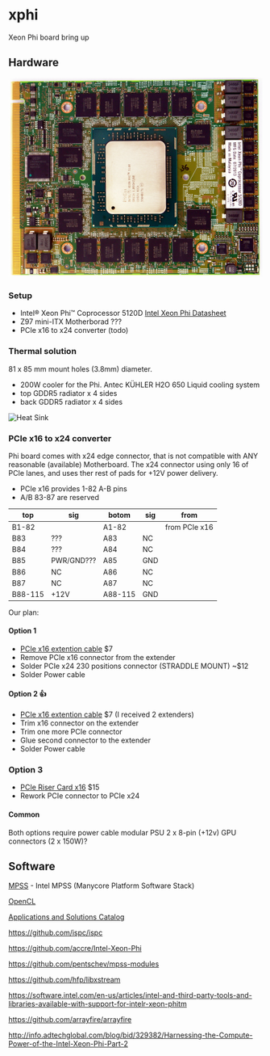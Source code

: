 # xphi
Xeon Phi board bring up

## Hardware

![PCB Top](img/5120d_top.jpg)
### Setup
 - Intel® Xeon Phi™ Coprocessor 5120D [Intel Xeon Phi Datasheet](http://www.intel.com/content/dam/www/public/us/en/documents/datasheets/xeon-phi-coprocessor-datasheet.pdf)
 - Z97 mini-ITX Motherborad ???
 - PCIe x16 to x24 converter (todo)

### Thermal solution
81 x 85 mm mount holes (3.8mm) diameter.

 - 200W cooler for the Phi. Antec KÜHLER H2O 650 Liquid cooling system
 - top GDDR5 radiator x 4 sides
 - back GDDR5 radiator x 4 sides

![Heat Sink](https://rawgit.com/drom/xphi/master/img/heat_sink.svg)


### PCIe x16 to x24 converter

Phi board comes with x24 edge connector, that is not compatible with ANY reasonable (available) Motherboard.
The x24 connector using only 16 of PCIe lanes, and uses ther rest of pads for +12V power delivery.

 - PCIe x16 provides 1-82 A-B pins
 - A/B 83-87 are reserved

top | sig | botom | sig | from |
--- | --- | ----- | --- | ---- |
B1-82|    | A1-82 |   | from PCIe x16 |
B83 | ??? | A83   | NC  ||
B84 | ??? | A84   | NC  ||
B85 | PWR/GND??? | A85 | GND ||
B86 | NC  | A86   | NC  ||
B87 | NC  | A87   | NC  ||
B88-115 | +12V | A88-115 | GND ||

Our plan:

#### Option 1
 - [PCIe x16 extention cable](http://amzn.com/B00D79EV0G) $7
 - Remove PCIe x16 connector from the extender
 - Solder PCIe x24 230 positions connector (STRADDLE MOUNT) ~$12
 - Solder Power cable

#### Option 2 :+1:
 - [PCIe x16 extention cable](http://amzn.com/B00D79EV0G) $7 (I received 2 extenders)
 - Trim x16 connector on the extender
 - Trim one more PCIe connector 
 - Glue second connector to the extender
 - Solder Power cable

### Option 3
 - [PCIe Riser Card x16](http://amzn.com/B002M1DHJG) $15
 - Rework PCIe connector to PCIe x24

#### Common
Both options require power cable modular PSU 2 x 8-pin (+12v) GPU connectors (2 x 150W)?

## Software

[MPSS](https://software.intel.com/en-us/articles/intel-manycore-platform-software-stack-mpss#lx36rel) - Intel MPSS (Manycore Platform Software Stack)

[OpenCL](https://software.intel.com/en-us/articles/opencl-drivers#philinux)

[Applications and Solutions Catalog](https://software.intel.com/xeonphicatalog)

https://github.com/ispc/ispc

https://github.com/accre/Intel-Xeon-Phi

https://github.com/pentschev/mpss-modules

https://github.com/hfp/libxstream

https://software.intel.com/en-us/articles/intel-and-third-party-tools-and-libraries-available-with-support-for-intelr-xeon-phitm

https://github.com/arrayfire/arrayfire

http://info.adtechglobal.com/blog/bid/329382/Harnessing-the-Compute-Power-of-the-Intel-Xeon-Phi-Part-2
